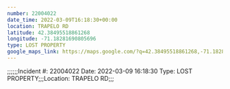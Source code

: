 ```yaml
---
number: 22004022
date_time: 2022-03-09T16:18:30+00:00
location: TRAPELO RD
latitude: 42.38495518861268
longitude: -71.18281690805696
type: LOST PROPERTY
google_maps_link: https://maps.google.com/?q=42.38495518861268,-71.18281690805696
---
```


;;;;;;Incident #: 22004022  Date: 2022-03-09 16:18:30   Type: LOST PROPERTY;;;Location: TRAPELO RD;;;
